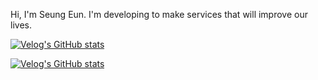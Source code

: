 Hi, I'm Seung Eun. I'm developing to make services that will improve our lives.

[![Velog's GitHub stats](https://velog-readme-stats.vercel.app/api/badge?name=tmddms8970)](https://velog.io/@tmddms8970)

[![Velog's GitHub stats](https://velog-readme-stats.vercel.app/api?name=tmddms8970)](https://github.com/tmddms8970/velog-readme-stats)
